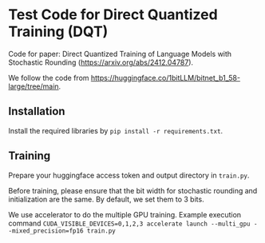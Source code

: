 # Test Code for Direct Quantized Training (DQT)
Code for paper: Direct Quantized Training of Language Models with Stochastic Rounding (https://arxiv.org/abs/2412.04787).

We follow the code from https://huggingface.co/1bitLLM/bitnet_b1_58-large/tree/main. 

## Installation
Install the required libraries by `pip install -r requirements.txt`.


## Training
Prepare your huggingface access token and output directory in `train.py`.

Before training, please ensure that the bit width for stochastic rounding and initialization are the same. By default, we set them to 3 bits.

We use accelerator to do the multiple GPU training. Example execution command `CUDA_VISIBLE_DEVICES=0,1,2,3 accelerate launch --multi_gpu --mixed_precision=fp16 train.py`
